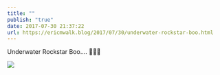 ```yaml
---
title: ""
publish: "true"
date: 2017-07-30 21:37:22
url: https://ericmwalk.blog/2017/07/30/underwater-rockstar-boo.html
---
```


Underwater Rockstar Boo.... 🎤🎶👻

![](https://ericmwalk.blog/uploads/2022/f5a84c6415.jpg)